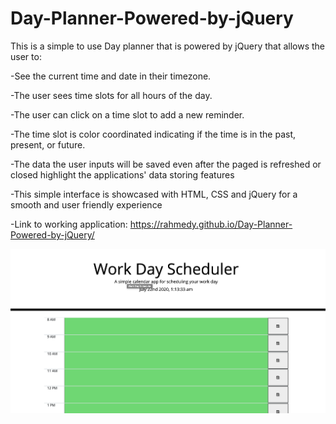 # Day-Planner-Powered-by-jQuery
This is a simple to use Day planner that is powered by jQuery that allows the user to:

-See the current time and date in their timezone.

-The user sees time slots for all hours of the day.

-The user can click on a time slot to add a new reminder.

-The time slot is color coordinated indicating if the time is in the past, present, or future.

-The data the user inputs will be saved even after the paged is refreshed or closed highlight the applications' data storing features

-This simple interface is showcased with HTML, CSS and jQuery for a smooth and user friendly experience

-Link to working application:  https://rahmedy.github.io/Day-Planner-Powered-by-jQuery/

![](images/workingPic.png)

